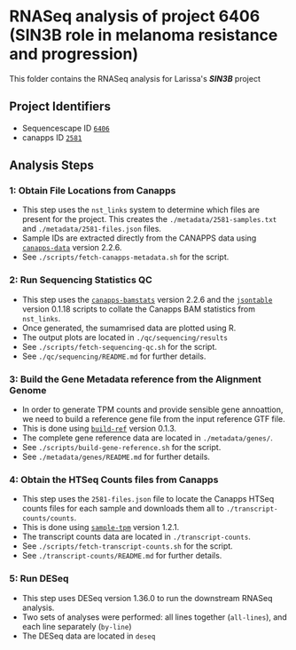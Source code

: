 # RNASeq analysis of project 6406 (SIN3B role in melanoma resistance and progression)

This folder contains the RNASeq analysis for Larissa's ***SIN3B*** project

## Project Identifiers

* Sequencescape ID [`6406`](http://sequencescape.psd.sanger.ac.uk/studies/6406)
* canapps ID [`2581`](https://canapps.sanger.ac.uk/action/Cancer_Pipeline_ProjectViewer?project_id=2581)

## Analysis Steps

### 1: Obtain File Locations from Canapps

* This step uses the `nst_links` system to determine which files are present for the project. This creates the `./metadata/2581-samples.txt` and `./metadata/2581-files.json` files.
* Sample IDs are extracted directly from the CANAPPS data using [`canapps-data`](https://gitlab.internal.sanger.ac.uk/ad33/canapps-data) version 2.2.6.
* See `./scripts/fetch-canapps-metadata.sh` for the script.

### 2: Run Sequencing Statistics QC

* This step uses the [`canapps-bamstats`](https://gitlab.internal.sanger.ac.uk/ad33/canapps-data) version 2.2.6 and the [`jsontable`](https://gitlab.internal.sanger.ac.uk/DERMATLAS/jsontable) version 0.1.18 scripts to collate the Canapps BAM statistics from `nst_links`.
* Once generated, the sumamrised data are plotted using R.
* The output plots are located in `./qc/sequencing/results`
* See `./scripts/fetch-sequencing-qc.sh` for the script.
* See `./qc/sequencing/README.md` for further details.

### 3: Build the Gene Metadata reference from the Alignment Genome
* In order to generate TPM counts and provide sensible gene annoattion, we need to build a reference gene file from the input reference GTF file.
* This is done using [`build-ref`](https://gitlab.internal.sanger.ac.uk/ad33/build-ref.git) version 0.1.3.
* The complete gene reference data are located in `./metadata/genes/`.
* See `./scripts/build-gene-reference.sh` for the script.
* See `./metadata/genes/README.md` for further details.

### 4: Obtain the HTSeq Counts files from Canapps

* This step uses the `2581-files.json` file to locate the Canapps HTSeq counts files for each sample and downloads them all to `./transcript-counts/counts`.
* This is done using [`sample-tpm`](https://gitlab.internal.sanger.ac.uk/DERMATLAS/sample-tpm) version 1.2.1.
* The transcript counts data are located in `./transcript-counts`.
* See `./scripts/fetch-transcript-counts.sh` for the script.
* See `./transcript-counts/README.md` for further details.

### 5: Run DESeq

* This step uses DESeq version 1.36.0 to run the downstream RNASeq analysis.
* Two sets of analyses were performed: all lines together (`all-lines`), and each line separately (`by-line`)
* The DESeq data are located in `deseq`
